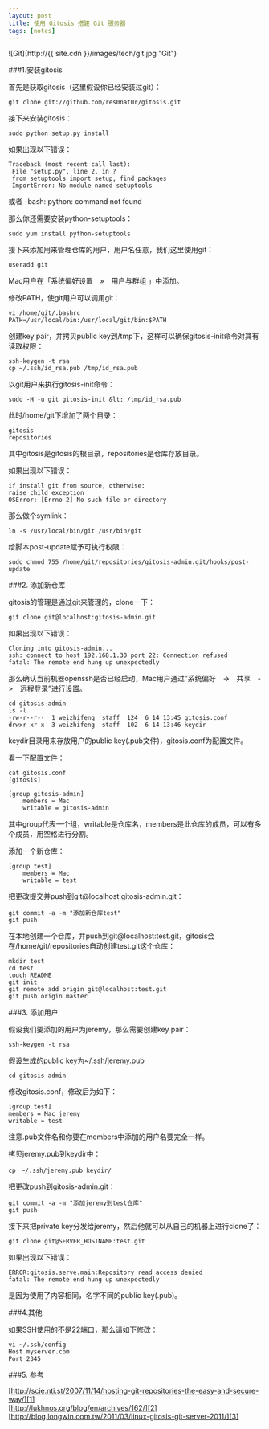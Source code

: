 ```yaml
---
layout: post
title: 使用 Gitosis 搭建 Git 服务器
tags: [notes]
---
```


![Git](http://{{ site.cdn }}/images/tech/git.jpg "Git")

###1.安装gitosis

首先是获取gitosis（这里假设你已经安装过git）：

	git clone git://github.com/res0nat0r/gitosis.git

接下来安装gitosis：

	sudo python setup.py install

如果出现以下错误：

	Traceback (most recent call last):
	 File "setup.py", line 2, in ?
	 from setuptools import setup, find_packages
	 ImportError: No module named setuptools
	 
或者
	-bash: python: command not found

那么你还需要安装python-setuptools：

	sudo yum install python-setuptools

接下来添加用来管理仓库的用户，用户名任意，我们这里使用git：

	useradd git

Mac用户在「系统偏好设置　»　用户与群组 」中添加。

修改PATH，使git用户可以调用git：

	vi /home/git/.bashrc
	PATH=/usr/local/bin:/usr/local/git/bin:$PATH

创建key pair，并拷贝public key到/tmp下，这样可以确保gitosis-init命令对其有读取权限：

	ssh-keygen -t rsa
	cp ~/.ssh/id_rsa.pub /tmp/id_rsa.pub

以git用户来执行gitosis-init命令：
	
	sudo -H -u git gitosis-init &lt; /tmp/id_rsa.pub

此时/home/git下增加了两个目录：

	gitosis
	repositories

其中gitosis是gitosis的根目录，repositories是仓库存放目录。

如果出现以下错误：

	if install git from source, otherwise:
	raise child_exception
	OSError: [Errno 2] No such file or directory

那么做个symlink：
	
	ln -s /usr/local/bin/git /usr/bin/git

给脚本post-update赋予可执行权限：

	sudo chmod 755 /home/git/repositories/gitosis-admin.git/hooks/post-update

###2. 添加新仓库

gitosis的管理是通过git来管理的，clone一下：
	
	git clone git@localhost:gitosis-admin.git

如果出现以下错误：

	Cloning into gitosis-admin...
	ssh: connect to host 192.168.1.30 port 22: Connection refused
	fatal: The remote end hung up unexpectedly 

那么确认当前机器openssh是否已经启动，Mac用户通过&#8221;系统偏好　-&gt;　共享　-&gt;　远程登录&#8221;进行设置。

	cd gitosis-admin
	ls -l
	-rw-r--r--  1 weizhifeng  staff  124  6 14 13:45 gitosis.conf
	drwxr-xr-x  3 weizhifeng  staff  102  6 14 13:46 keydir

keydir目录用来存放用户的public key(.pub文件)，gitosis.conf为配置文件。

看一下配置文件：

	cat gitosis.conf
	[gitosis]
	
	[group gitosis-admin]
		members = Mac
		writable = gitosis-admin


其中group代表一个组，writable是仓库名，members是此仓库的成员，可以有多个成员，用空格进行分割。

添加一个新仓库：

	[group test]
		members = Mac
		writable = test

把更改提交并push到git@localhost:gitosis-admin.git：

	git commit -a -m "添加新仓库test"
	git push


在本地创建一个仓库，并push到git@localhost:test.git，gitosis会在/home/git/repositories自动创建test.git这个仓库：

	mkdir test
	cd test 
	touch README
	git init
	git remote add origin git@localhost:test.git
	git push origin master


###3. 添加用户

假设我们要添加的用户为jeremy，那么需要创建key pair：

	ssh-keygen -t rsa

假设生成的public key为~/.ssh/jeremy.pub

	cd gitosis-admin

修改gitosis.conf，修改后为如下：

	[group test]
	members = Mac jeremy
	writable = test

注意.pub文件名和你要在members中添加的用户名要完全一样。

拷贝jeremy.pub到keydir中：

	cp　~/.ssh/jeremy.pub keydir/

把更改push到gitosis-admin.git：

	git commit -a -m "添加jeremy到test仓库"
	git push


接下来把private key分发给jeremy，然后他就可以从自己的机器上进行clone了：

	git clone git@SERVER_HOSTNAME:test.git

如果出现以下错误：

	ERROR:gitosis.serve.main:Repository read access denied
	fatal: The remote end hung up unexpectedly

是因为使用了内容相同，名字不同的public key(.pub)。

###4.其他

如果SSH使用的不是22端口，那么请如下修改：

	vi ~/.ssh/config
	Host myserver.com
	Port 2345      

###5. 参考

[http://scie.nti.st/2007/11/14/hosting-git-repositories-the-easy-and-secure-way/][1]    
[http://lukhnos.org/blog/en/archives/162/][2]   
[http://blog.longwin.com.tw/2011/03/linux-gitosis-git-server-2011/][3]


[1]: http://scie.nti.st/2007/11/14/hosting-git-repositories-the-easy-and-secure-way/"
[2]: http://lukhnos.org/blog/en/archives/162/
[3]: http://blog.longwin.com.tw/2011/03/linux-gitosis-git-server-2011/

